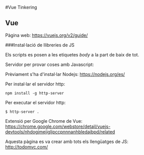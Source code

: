 #Vue Tinkering

## Vue

Pàgina web: https://vuejs.org/v2/guide/ 


###Instal·lació de llibreries de JS

Els scripts es posen a les etiquetes *body* a la part de baix de tot. 

Servidor per provar coses amb Javascript:

Prèviament s'ha d'instal·lar Nodejs:
https://nodejs.org/es/ 

Per instal·lar el servidor http:

    npm install -g http-server

Per executar el servidor http:
    
    $ http-server .

Extensió per Google Chrome de Vue:
https://chrome.google.com/webstore/detail/vuejs-devtools/nhdogjmejiglipccpnnnanhbledajbpd/related 

Aquesta pàgina es va crear amb tots els llengüatges de JS:
http://todomvc.com/ 